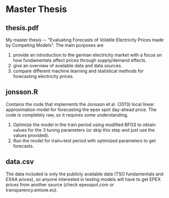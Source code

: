 # Master Thesis

## thesis.pdf
My master thesis -- "Evaluating Forecasts of Volatile Electricity Prices made by Competing Models". The main purposes are 

1. provide an introduction to the german electricity market with a focus on how fundamentals affect prices through supply/demand effects. 
2. give an overview of available data and data sources.
3. compare different machine learning and statistical methods for forecasting electricity prices.

## jonsson.R
Contains the code that implements the Jonsson et al. (2013) local linear approximation model for forecasting the epex spot day-ahead price. The code is completely raw, so it requires some understanding. 

1. Optimize the model in the train period using modified BFGS to obtain values for the 3 tuning parameters (or skip this step and just use the values provided). 
2. Run the model for train+test period with optimized parameters to get forecasts.

## data.csv
The data included is only the publicly available data (TSO fundamentals and EXAA prices), so anyone interested in testing models will have to get EPEX prices from another source (check epexspot.com or transparency.entsoe.eu).
